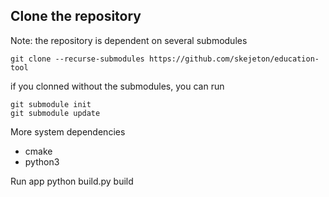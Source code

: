 

## Clone the repository

Note: the repository is dependent on several submodules

```
git clone --recurse-submodules https://github.com/skejeton/education-tool
```

if you clonned without the submodules, you can run
```
git submodule init
git submodule update
```

More system dependencies
- cmake
- python3

Run app
python build.py build
